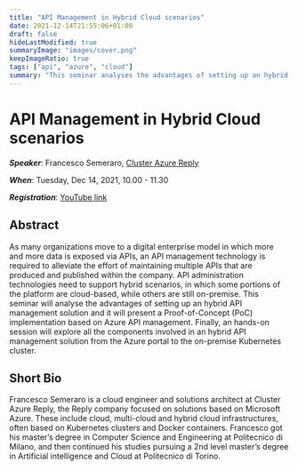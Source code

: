 ```yaml
---
title: "API Management in Hybrid Cloud scenarios"
date: 2021-12-14T21:55:06+01:00
draft: false
hideLastModified: true
summaryImage: "images/cover.png"
keepImageRatio: true
tags: ["api", "azure", "cloud"]
summary: "This seminar analyses the advantages of setting up an hybrid API management solution and it presents a Proof-of-Concept (PoC) implementation based on Azure API management."
---
```

# API Management in Hybrid Cloud scenarios
***Speaker***: Francesco Semeraro, [Cluster Azure Reply](https://www.reply.com/cluster-reply/en/)

***When***: Tuesday, Dec 14, 2021, 10.00 - 11.30

***Registration***: [YouTube link](https://youtu.be/0mSbfpS_9yY)
## Abstract
As many organizations move to a digital enterprise model in which more and more data is exposed via APIs, an API management technology is required to alleviate the effort of maintaining multiple APIs that are produced and published within the company. API administration technologies need to support hybrid scenarios, in which some portions of the platform are cloud-based, while others are still on-premise. This seminar will analyse the advantages of setting up an hybrid API management solution and it will present a Proof-of-Concept (PoC) implementation based on Azure API management. Finally, an hands-on session will explore all the components involved in an hybrid API management solution from the Azure portal to the on-premise Kubernetes cluster.

## Short Bio
Francesco Semeraro is a cloud engineer and solutions architect at Cluster Azure Reply, the Reply company focused on solutions based on Microsoft Azure. These include cloud, multi-cloud and hybrid cloud infrastructures, often based on Kubernetes clusters and Docker containers. Francesco got his master’s degree in Computer Science and Engineering at Politecnico di Milano, and then continued his studies pursuing a 2nd level master’s degree in Artificial intelligence and Cloud at Politecnico di Torino.

